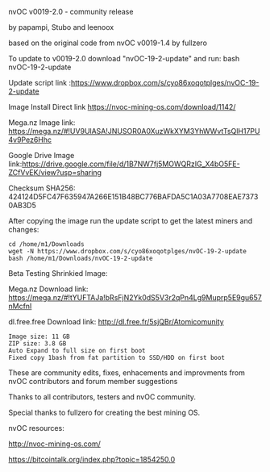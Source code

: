 nvOC v0019-2.0 - community release

by papampi, Stubo and leenoox

based on the original code from nvOC v0019-1.4 by fullzero

To update to v0019-2.0 download "nvOC-19-2-update" and run: 
bash nvOC-19-2-update

Update script link :https://www.dropbox.com/s/cyo86xoqotplges/nvOC-19-2-update

Image Install Direct link https://nvoc-mining-os.com/download/1142/

Mega.nz Image link: https://mega.nz/#!UV9UlASA!JNUSOR0A0XuzWkXYM3YhWWvtTsQlH17PU4v9Pez6Hhc

Google Drive Image link:https://drive.google.com/file/d/1B7NW7fj5MOWQRzIG_X4bO5FE-ZCfVvEK/view?usp=sharing

Checksum SHA256: 424124D5FC47F635947A266E151B48BC776BAFDA5C1A03A7708EAE73730AB3D5


After copying the image run the update script to get the latest miners and changes:

```
cd /home/m1/Downloads
wget -N https://www.dropbox.com/s/cyo86xoqotplges/nvOC-19-2-update
bash /home/m1/Downloads/nvOC-19-2-update
```

Beta Testing Shrinkied Image:

Mega.nz Download link: https://mega.nz/#!tYUFTAJa!bRsFjN2Yk0dS5V3r2qPn4Lg9Muprp5E9gu657nMcfnI

dl.free.free Download link: http://dl.free.fr/5sjQBr/Atomicomunity
```
Image size: 11 GB
ZIP size: 3.8 GB
Auto Expand to full size on first boot
Fixed copy 1bash from fat partition to SSD/HDD on first boot
```

These are community edits, fixes, enhacements and improvments from nvOC contributors and forum member suggestions

Thanks to all contributors, testers and nvOC community.

Special thanks to fullzero for creating the best mining OS.


nvOC resources:

http://nvoc-mining-os.com/

https://bitcointalk.org/index.php?topic=1854250.0

